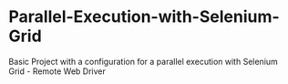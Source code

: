 # Parallel-Execution-with-Selenium-Grid
Basic Project with a configuration for a parallel execution with Selenium Grid - Remote Web Driver
